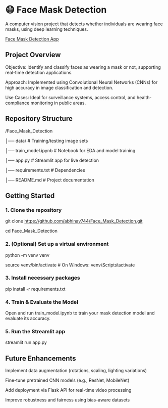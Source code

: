 # 😷 Face Mask Detection

A computer vision project that detects whether individuals are wearing face masks, using deep learning techniques.

[Face Mask Detection App](https://xrmbbqmvm3nhk8dw7cocbs.streamlit.app/)

## Project Overview

Objective: Identify and classify faces as wearing a mask or not, supporting real-time detection applications.

Approach: Implemented using Convolutional Neural Networks (CNNs) for high accuracy in image classification and detection.

Use Cases: Ideal for surveillance systems, access control, and health-compliance monitoring in public areas.

## Repository Structure

/Face_Mask_Detection

│── data/                    # Training/testing image sets

│── train_model.ipynb        # Notebook for EDA and model training

│── app.py                   # Streamlit app for live detection

│── requirements.txt         # Dependencies

│── README.md                # Project documentation

## Getting Started

### 1. Clone the repository

git clone https://github.com/abhinav744/Face_Mask_Detection.git

cd Face_Mask_Detection

### 2. (Optional) Set up a virtual environment

python -m venv venv

source venv/bin/activate     # On Windows: venv\Scripts\activate

### 3. Install necessary packages

pip install -r requirements.txt

### 4. Train & Evaluate the Model

Open and run train_model.ipynb to train your mask detection model and evaluate its accuracy.

### 5. Run the Streamlit app

streamlit run app.py

## Future Enhancements

Implement data augmentation (rotations, scaling, lighting variations)

Fine-tune pretrained CNN models (e.g., ResNet, MobileNet)

Add deployment via Flask API for real-time video processing

Improve robustness and fairness using bias-aware datasets
